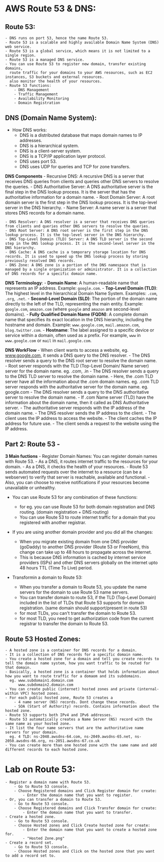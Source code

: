 # AWS Route 53 & DNS:
## Route 53:
    - DNS runs on port 53, hence the name Route 53.
    - Route 53 is a scalable and highly available Domain Name System (DNS) web service.
    - Route 53 is a global service, which means it is not limited to a single region.
    - Route 53 is a managed DNS service.
    - You can use Route 53 to register new domain, transfer existing domains, 
      route traffic for your domains to your AWS resources, such as EC2 instances, S3 buckets and external resources. 
      also monitor the health of your resources.
    - Route 53 functions:
        - DNS Management
        - Traffic Management
        - Availability Monitoring
        - Domain Registration

## DNS (Domain Name System):
- How DNS works:
    - DNS is a distributed database that maps domain names to IP addresses.
    - DNS is a hierarchical system.
    - DNS is a client-server system.
    - DNS is a TCP/IP application layer protocol.
    - DNS uses port 53.
    - DNS uses UDP for queries and TCP for zone transfers.

**DNS Components**
    - Recursive DNS: A recursive DNS is a server that receives DNS queries from clients and queries other DNS servers to resolve the queries.
    - DNS Authoritative Server: A DNS authoritative server is the final step in the DNS lookup process. It is the server that has the authoritative information for a domain name.
    - Root Domain Server: A root domain server is the first step in the DNS lookup process. It is the top-level server in the DNS hierarchy.
    - Name Server: A name server is a server that stores DNS records for a domain name.

    - DNS Resolver: A DNS resolver is a server that receives DNS queries from clients and queries other DNS servers to resolve the queries.
    - DNS Root Server: A DNS root server is the first step in the DNS lookup process. It is the top-level server in the DNS hierarchy.
    - DNS Top-Level Domain (TLD) Server: A DNS TLD server is the second step in the DNS lookup process. It is the second-level server in the DNS hierarchy.
    - DNS Cache: A DNS cache is a temporary storage location for DNS records. It is used to speed up the DNS lookup process by storing previously resolved DNS records.
    - DNS Zone: A DNS zone is a portion of the DNS namespace that is managed by a single organization or administrator. It is a collection of DNS records for a specific domain name.
      
**DNS Terminology**:
    - **Domain Name**: A human-readable name that represents an IP address. Example: `google.com`.
    - **Top-Level Domain (TLD)**: The highest level in the hierarchical Domain Name System. Examples: `.com`, `.org`, `.net`.
    - **Second-Level Domain (SLD)**: The portion of the domain name directly to the left of the TLD, representing the main entity. Example: `google.com`, `amazon.com` (where `google` and `amazon` are second-level domains).
    - **Fully Qualified Domain Name (FQDN)**: A complete domain name that specifies its exact location in the DNS hierarchy, including the hostname and domain. Example: `www.google.com`, `mail.amazon.com`, `blog.twitter.com`.
    - **Hostname**: The label assigned to a specific device or service within a domain, often used as a prefix. For example, `www` in `www.google.com` or `mail` in `mail.google.com`.
 

**DNS WorkFlow**
    - When client wants to access a website, eg. www.google.com, it sends a DNS query to the DNS resolver.
    - The DNS resolver sends a query to the DNS root server to resolve the domain name.
        - Root server responds with the TLD (Top-Level Domain/ Name server) server for the domain name. eg. .com, .in
    - The DNS resolver sends a query to the DNS TLD server to resolve the domain name. 
        - Here, the .com TLD server have all the information about the .com domain names. eg. .com TLD server responds with the authoritative server for the domain name. eg. google.com
    - The DNS resolver sends a query to the DNS authoritative server to resolve the domain name.
        - If .com Name server (TLD) have the information about the domain name, then it called as DNS Authoritative server.
        - The authoritative server responds with the IP address of the domain name.
    - The DNS resolver sends the IP address to the client.
    - The client uses the IP address to access the website.
    - The client caches the IP address for future use.
    - The client sends a request to the website using the IP address.

## Part 2: Route 53 - 
**3 Main fuctions**
    - Register Domain Names: You can register domain names with Route 53.
    - As a DNS, it routes internet traffic to the resources for your domain.
    - As a DNS, it checks the health of your resources.
        - Route 53 sends automated requests over the internet to a resource (can be a webserver) to verify that server is reachable, available and functional.
        - Also, you can choose to receive notifications if your resources become unavailable or unhealthy.

- You can use Route 53 for any combination of these functions:
    - for eg. you can use Route 53 for both domain registration and DNS routing. (domain registration + DNS routing)
    - You can use Route 53 to route internet traffic for a domain that you registered with another registrar.

- If you are using another domain provider and you did all the changes:
    - When you migrate existing domain from one DNS provider (goDaddy) to another DNS provider (Route 53 or FreeNom),
        this change can take up to 48 hours to propagate across the internet.
    - This is because DNS information is cached by internet service providers (ISPs) and other DNS servers globally on the internet upto 48 hours TTL (Time To Live) period.
- Transformin a domain to Route 53:
    - When you transfer a domain to Route 53, you update the name servers for the domain to use Route 53 name servers.
    - You can transfer domain to route 53, if  the TLD (Top-Level Domain) included in the list of TLDs that Route 53 supports for domain registration. (same domain should support/present in route 53)
    - for most TLDs, you can't transfer the domain to Route 53.
    - for most TLD, you need to get authorization code from the current registrar to transfer the domain to Route 53. 

## Route 53 Hosted Zones:
    - A hosted zone is a container for DNS records for a domain.
    - It is a collection of DNS records for a specific domain name.
    - You create a hosted zone for a domain and tell you create records to tell the domain name system, how you want traffic to be routed for that domain.
    - Basically, a hosted zone is a container that holds information about how you want to route traffic for a domaom and its subdomains.
      eg. www.subdomain1.domain.com
          www.subdomain2.domain.com
    - You can create public (internet) hosted zones and private (internal- within VPC) hosted zones.
    - For each public hosted zone, Route 53 creates a
        - 4 name server (NS) records. Dont change these records.
        - SOA (Start of Authority) records. Contains information about the hosted zone.
    - Route 53 supports both IPv4 and IPv6 addresses.
    - Route 53 automatically creates a Name Server (NS) record with the same name as your hosted zone.
    - It list the four name servers that are the authoritative name servers for your domain. 
      eg. 4 TLD: ns-2048.awsdns-64.com, ns-2049.awsdns-65.net, ns-2050.awsdns-66.org, ns-2051.awsdns-67.co.uk
    - You can create more than one hosted zone with the same name and add different records to each hosted zone.


# Lab on Route 53:
    - Register a domain name with Route 53.
        - Go to Route 53 console.
        - Choose Registered domains and Click Register domain for create:
            - Enter the domain name that you want to register.
    - Or, you can transfer a domain to Route 53.
        - Go to Route 53 console.
        - Choose Registered domains and Click Transfer domain for create:
            - Enter the domain name that you want to transfer.
    - Create a hosted zone.
        - Go to Route 53 console.
        - Choose Hosted zones and Click Create hosted zone for create:
            - Enter the domain name that you want to create a hosted zone for.
            - "Hosted Zone.png"
    - Create a record set.
        - Go to Route 53 console.
        - Choose Hosted zones and Click on the hosted zone that you want to add a record set to.
